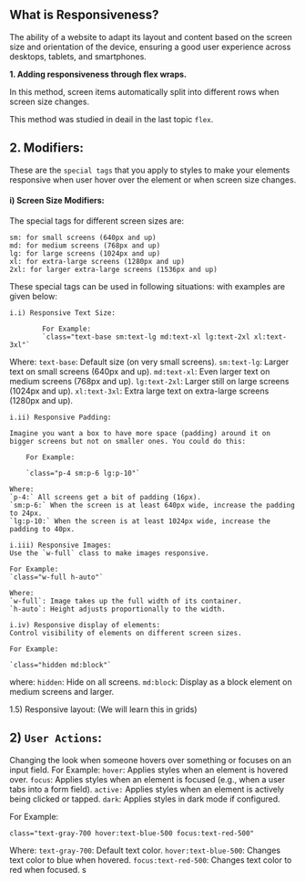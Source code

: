 ## What is Responsiveness?

The ability of a website to adapt its layout and content based on the screen size and orientation of the device, ensuring a good user experience across desktops, tablets, and smartphones.

**1. Adding responsiveness through flex wraps.**

In this method, screen items automatically split into different rows when screen size changes.

This method was studied in deail in the last topic `flex`.

## 2. Modifiers:

These are the `special tags` that you apply to styles to make your elements responsive when user hover over the element or when screen size changes.

#### i) Screen Size Modifiers:

The special tags for different screen sizes are:

    sm: for small screens (640px and up)
    md: for medium screens (768px and up)
    lg: for large screens (1024px and up)
    xl: for extra-large screens (1280px and up)
    2xl: for larger extra-large screens (1536px and up)

These special tags can be used in following situations: with examples are given below:

    i.i) Responsive Text Size:

            For Example:
            `class="text-base sm:text-lg md:text-xl lg:text-2xl xl:text-3xl"`

Where:
`text-base`: Default size (on very small screens).
`sm:text-lg`: Larger text on small screens (640px and up).
`md:text-xl`: Even larger text on medium screens (768px and up).
`lg:text-2xl`: Larger still on large screens (1024px and up).
`xl:text-3xl`: Extra large text on extra-large screens (1280px and up).

    i.ii) Responsive Padding:

    Imagine you want a box to have more space (padding) around it on bigger screens but not on smaller ones. You could do this:

        For Example:

        `class="p-4 sm:p-6 lg:p-10"`

    Where:
    `p-4:` All screens get a bit of padding (16px).
    `sm:p-6:` When the screen is at least 640px wide, increase the padding to 24px.
    `lg:p-10:` When the screen is at least 1024px wide, increase the padding to 40px.

    i.iii) Responsive Images:
    Use the `w-full` class to make images responsive.

    For Example:
    `class="w-full h-auto"`

    Where:
    `w-full`: Image takes up the full width of its container.
    `h-auto`: Height adjusts proportionally to the width.

    i.iv) Responsive display of elements:
    Control visibility of elements on different screen sizes.

    For Example:

    `class="hidden md:block"`

<!-- writting hidden will cause the content to be hidden on small screens but visible on medium screens and larger -->

where:
`hidden`: Hide on all screens.
`md:block`: Display as a block element on medium screens and larger.

1.5) Responsive layout:
(We will learn this in grids)

## 2) `User Actions`:

Changing the look when someone hovers over something or focuses on an input field.
For Example:
`hover`: Applies styles when an element is hovered over.
`focus`: Applies styles when an element is focused (e.g., when a user tabs into a form field).
`active:` Applies styles when an element is actively being clicked or tapped.
`dark`: Applies styles in dark mode if configured.

For Example:

`class="text-gray-700 hover:text-blue-500 focus:text-red-500"`

Where:
`text-gray-700`: Default text color.
`hover:text-blue-500`: Changes text color to blue when hovered.
`focus:text-red-500`: Changes text color to red when focused.
s
